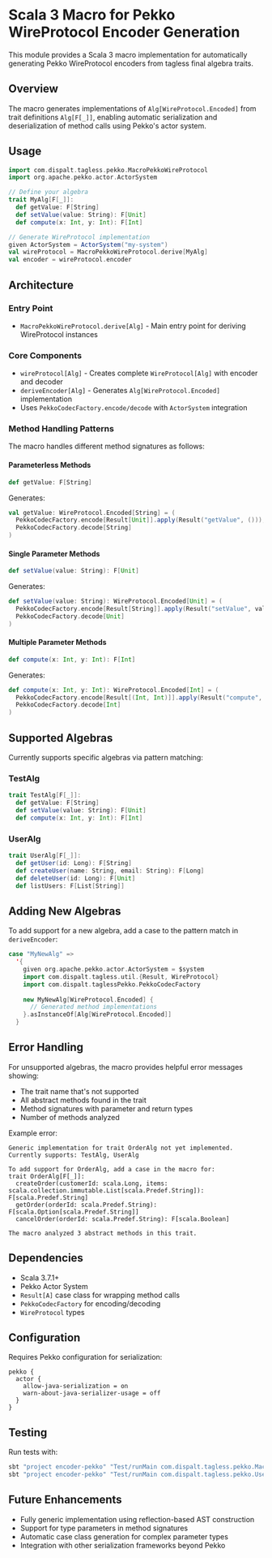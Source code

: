 # Scala 3 Macro for Pekko WireProtocol Encoder Generation

This module provides a Scala 3 macro implementation for automatically generating Pekko WireProtocol encoders from tagless final algebra traits.

## Overview

The macro generates implementations of `Alg[WireProtocol.Encoded]` from trait definitions `Alg[F[_]]`, enabling automatic serialization and deserialization of method calls using Pekko's actor system.

## Usage

```scala
import com.dispalt.tagless.pekko.MacroPekkoWireProtocol
import org.apache.pekko.actor.ActorSystem

// Define your algebra
trait MyAlg[F[_]]:
  def getValue: F[String]
  def setValue(value: String): F[Unit]
  def compute(x: Int, y: Int): F[Int]

// Generate WireProtocol implementation
given ActorSystem = ActorSystem("my-system")
val wireProtocol = MacroPekkoWireProtocol.derive[MyAlg]
val encoder = wireProtocol.encoder
```

## Architecture

### Entry Point
- `MacroPekkoWireProtocol.derive[Alg]` - Main entry point for deriving WireProtocol instances

### Core Components
- `wireProtocol[Alg]` - Creates complete `WireProtocol[Alg]` with encoder and decoder
- `deriveEncoder[Alg]` - Generates `Alg[WireProtocol.Encoded]` implementation
- Uses `PekkoCodecFactory.encode/decode` with `ActorSystem` integration

### Method Handling Patterns

The macro handles different method signatures as follows:

#### Parameterless Methods
```scala
def getValue: F[String]
```
Generates:
```scala
val getValue: WireProtocol.Encoded[String] = (
  PekkoCodecFactory.encode[Result[Unit]].apply(Result("getValue", ())),
  PekkoCodecFactory.decode[String]
)
```

#### Single Parameter Methods
```scala
def setValue(value: String): F[Unit]
```
Generates:
```scala
def setValue(value: String): WireProtocol.Encoded[Unit] = (
  PekkoCodecFactory.encode[Result[String]].apply(Result("setValue", value)),
  PekkoCodecFactory.decode[Unit]
)
```

#### Multiple Parameter Methods
```scala
def compute(x: Int, y: Int): F[Int]
```
Generates:
```scala
def compute(x: Int, y: Int): WireProtocol.Encoded[Int] = (
  PekkoCodecFactory.encode[Result[(Int, Int)]].apply(Result("compute", (x, y))),
  PekkoCodecFactory.decode[Int]
)
```

## Supported Algebras

Currently supports specific algebras via pattern matching:

### TestAlg
```scala
trait TestAlg[F[_]]:
  def getValue: F[String]
  def setValue(value: String): F[Unit]
  def compute(x: Int, y: Int): F[Int]
```

### UserAlg
```scala
trait UserAlg[F[_]]:
  def getUser(id: Long): F[String]
  def createUser(name: String, email: String): F[Long]
  def deleteUser(id: Long): F[Unit]
  def listUsers: F[List[String]]
```

## Adding New Algebras

To add support for a new algebra, add a case to the pattern match in `deriveEncoder`:

```scala
case "MyNewAlg" =>
  '{
    given org.apache.pekko.actor.ActorSystem = $system
    import com.dispalt.tagless.util.{Result, WireProtocol}
    import com.dispalt.taglessPekko.PekkoCodecFactory
    
    new MyNewAlg[WireProtocol.Encoded] {
      // Generated method implementations
    }.asInstanceOf[Alg[WireProtocol.Encoded]]
  }
```

## Error Handling

For unsupported algebras, the macro provides helpful error messages showing:
- The trait name that's not supported
- All abstract methods found in the trait
- Method signatures with parameter and return types
- Number of methods analyzed

Example error:
```
Generic implementation for trait OrderAlg not yet implemented.
Currently supports: TestAlg, UserAlg

To add support for OrderAlg, add a case in the macro for:
trait OrderAlg[F[_]]:
  createOrder(customerId: scala.Long, items: scala.collection.immutable.List[scala.Predef.String]): F[scala.Predef.String]
  getOrder(orderId: scala.Predef.String): F[scala.Option[scala.Predef.String]]
  cancelOrder(orderId: scala.Predef.String): F[scala.Boolean]

The macro analyzed 3 abstract methods in this trait.
```

## Dependencies

- Scala 3.7.1+
- Pekko Actor System
- `Result[A]` case class for wrapping method calls
- `PekkoCodecFactory` for encoding/decoding
- `WireProtocol` types

## Configuration

Requires Pekko configuration for serialization:

```hocon
pekko {
  actor {
    allow-java-serialization = on
    warn-about-java-serializer-usage = off
  }
}
```

## Testing

Run tests with:
```bash
sbt "project encoder-pekko" "Test/runMain com.dispalt.tagless.pekko.MacroTest"
sbt "project encoder-pekko" "Test/runMain com.dispalt.tagless.pekko.UserAlgTest"
```

## Future Enhancements

- Fully generic implementation using reflection-based AST construction
- Support for type parameters in method signatures
- Automatic case class generation for complex parameter types
- Integration with other serialization frameworks beyond Pekko
